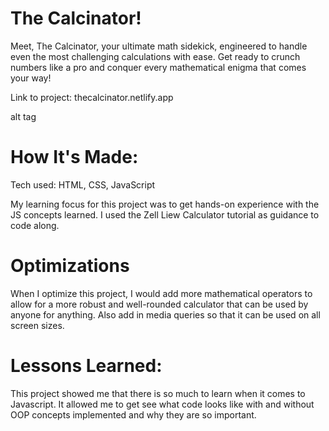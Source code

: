 # The Calcinator!

Meet, The Calcinator, your ultimate math sidekick, engineered to handle even the most challenging calculations with ease. Get ready to crunch numbers like a pro and conquer every mathematical enigma that comes your way! 

Link to project: thecalcinator.netlify.app

alt tag

# How It's Made:
Tech used: HTML, CSS, JavaScript

My learning focus for this project was to get hands-on experience with the JS concepts learned. I used the Zell Liew Calculator tutorial as guidance to code along. 

# Optimizations

When I optimize this project, I would add more mathematical operators to allow for a more robust and well-rounded calculator that can be used by anyone for anything. Also add in media queries so that it can be used on all screen sizes. 

# Lessons Learned:

This project showed me that there is so much to learn when it comes to Javascript. It allowed me to get see what code looks like with and without OOP concepts implemented and why they are so important. 
